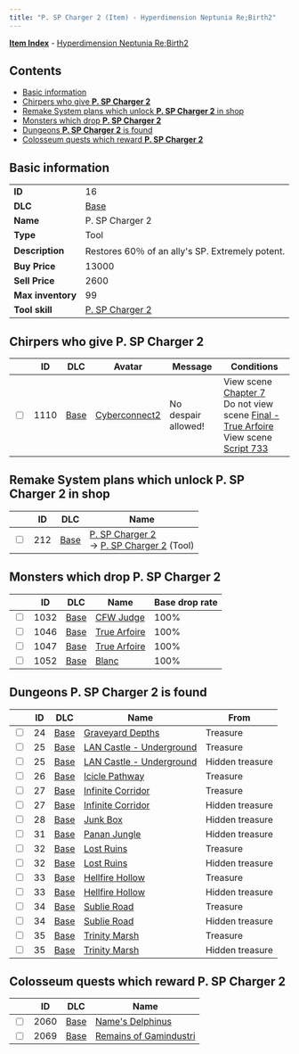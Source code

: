 ```yaml
---
title: "P. SP Charger 2 (Item) - Hyperdimension Neptunia Re;Birth2"
---
```


[**Item Index**](/neptunia/rb2/item/index.html) - [Hyperdimension Neptunia Re;Birth2](/neptunia/rb2)

## Contents

- [Basic information](#basic-information)
- [Chirpers who give **P. SP Charger 2**](#chirpers-who-give-p-sp-charger-2)
- [Remake System plans which unlock **P. SP Charger 2** in shop](#remake-system-plans-which-unlock-p-sp-charger-2-in-shop)
- [Monsters which drop **P. SP Charger 2**](#monsters-which-drop-p-sp-charger-2)
- [Dungeons **P. SP Charger 2** is found](#dungeons-p-sp-charger-2-is-found)
- [Colosseum quests which reward **P. SP Charger 2**](#colosseum-quests-which-reward-p-sp-charger-2)

## Basic information

|   |   |
| -- | -- |
| **ID** | 16 |
| **DLC** | [Base](/neptunia/rb2/dlc/0-base.html) |
| **Name** | P. SP Charger 2 |
| **Type** | Tool |
| **Description** | Restores 60％ of an ally's SP. Extremely potent. |
| **Buy Price** | 13000 |
| **Sell Price** | 2600 |
| **Max inventory** | 99 |
| **Tool skill** | [P. SP Charger 2](/neptunia/rb2/skill/0-10016-p-sp-charger-2.html) |

## Chirpers who give **P. SP Charger 2**

|    | ID | DLC | Avatar | Message | Conditions |
| -- | -- | --- | ------ | ------- | ---------- |
| <input type="checkbox" id="rb2-chirper-event-0-1110" class="trackbox" /> | 1110 | [Base](/neptunia/rb2/dlc/0-base.html) | [Cyberconnect2](/neptunia/rb2/avatar/0-57-cyberconnect2.html) | No despair allowed! | View scene [Chapter 7](/neptunia/rb2/scene/0-452-chapter-7.html)<br />Do not view scene [Final - True Arfoire](/neptunia/rb2/scene/0-470-final-true-arfoire.html)<br />View scene [Script 733](/neptunia/rb2/scene/0-733-script-733.html) |

## Remake System plans which unlock **P. SP Charger 2** in shop

|    | ID | DLC | Name |
| -- | -- | --- | ---- |
| <input type="checkbox" id="rb2-remake-0-212" class="trackbox" /> | 212 | [Base](/neptunia/rb2/dlc/0-base.html) | [P. SP Charger 2](/neptunia/rb2/remake/0-212-p-sp-charger-2.html)<br />→ [P. SP Charger 2](/neptunia/rb2/item/0-16-p-sp-charger-2.html) (Tool) |

## Monsters which drop **P. SP Charger 2**

|    | ID | DLC | Name | Base drop rate |
| -- | -- | --- | ---- | -------------- |
| <input type="checkbox" id="rb2-monster-0-1032" class="trackbox" /> | 1032 | [Base](/neptunia/rb2/dlc/0-base.html) | [CFW Judge](/neptunia/rb2/monster/0-1032-cfw-judge.html) | 100% |
| <input type="checkbox" id="rb2-monster-0-1046" class="trackbox" /> | 1046 | [Base](/neptunia/rb2/dlc/0-base.html) | [True Arfoire](/neptunia/rb2/monster/0-1046-true-arfoire.html) | 100% |
| <input type="checkbox" id="rb2-monster-0-1047" class="trackbox" /> | 1047 | [Base](/neptunia/rb2/dlc/0-base.html) | [True Arfoire](/neptunia/rb2/monster/0-1047-true-arfoire.html) | 100% |
| <input type="checkbox" id="rb2-monster-0-1052" class="trackbox" /> | 1052 | [Base](/neptunia/rb2/dlc/0-base.html) | [Blanc](/neptunia/rb2/monster/0-1052-blanc.html) | 100% |

## Dungeons **P. SP Charger 2** is found

|    | ID | DLC | Name | From |
| -- | -- | --- | ---- | ---- |
| <input type="checkbox" id="rb2-dungeon-0-24" class="trackbox" /> | 24 | [Base](/neptunia/rb2/dlc/0-base.html) | [Graveyard Depths](/neptunia/rb2/dungeon/0-24-graveyard-depths.html) | Treasure |
| <input type="checkbox" id="rb2-dungeon-0-25" class="trackbox" /> | 25 | [Base](/neptunia/rb2/dlc/0-base.html) | [LAN Castle - Underground](/neptunia/rb2/dungeon/0-25-lan-castle-underground.html) | Treasure |
| <input type="checkbox" id="rb2-dungeon-0-25" class="trackbox" /> | 25 | [Base](/neptunia/rb2/dlc/0-base.html) | [LAN Castle - Underground](/neptunia/rb2/dungeon/0-25-lan-castle-underground.html) | Hidden treasure |
| <input type="checkbox" id="rb2-dungeon-0-26" class="trackbox" /> | 26 | [Base](/neptunia/rb2/dlc/0-base.html) | [Icicle Pathway](/neptunia/rb2/dungeon/0-26-icicle-pathway.html) | Treasure |
| <input type="checkbox" id="rb2-dungeon-0-27" class="trackbox" /> | 27 | [Base](/neptunia/rb2/dlc/0-base.html) | [Infinite Corridor](/neptunia/rb2/dungeon/0-27-infinite-corridor.html) | Treasure |
| <input type="checkbox" id="rb2-dungeon-0-27" class="trackbox" /> | 27 | [Base](/neptunia/rb2/dlc/0-base.html) | [Infinite Corridor](/neptunia/rb2/dungeon/0-27-infinite-corridor.html) | Hidden treasure |
| <input type="checkbox" id="rb2-dungeon-0-28" class="trackbox" /> | 28 | [Base](/neptunia/rb2/dlc/0-base.html) | [Junk Box ](/neptunia/rb2/dungeon/0-28-junk-box.html) | Hidden treasure |
| <input type="checkbox" id="rb2-dungeon-0-31" class="trackbox" /> | 31 | [Base](/neptunia/rb2/dlc/0-base.html) | [Panan Jungle](/neptunia/rb2/dungeon/0-31-panan-jungle.html) | Hidden treasure |
| <input type="checkbox" id="rb2-dungeon-0-32" class="trackbox" /> | 32 | [Base](/neptunia/rb2/dlc/0-base.html) | [Lost Ruins](/neptunia/rb2/dungeon/0-32-lost-ruins.html) | Treasure |
| <input type="checkbox" id="rb2-dungeon-0-32" class="trackbox" /> | 32 | [Base](/neptunia/rb2/dlc/0-base.html) | [Lost Ruins](/neptunia/rb2/dungeon/0-32-lost-ruins.html) | Hidden treasure |
| <input type="checkbox" id="rb2-dungeon-0-33" class="trackbox" /> | 33 | [Base](/neptunia/rb2/dlc/0-base.html) | [Hellfire Hollow](/neptunia/rb2/dungeon/0-33-hellfire-hollow.html) | Treasure |
| <input type="checkbox" id="rb2-dungeon-0-33" class="trackbox" /> | 33 | [Base](/neptunia/rb2/dlc/0-base.html) | [Hellfire Hollow](/neptunia/rb2/dungeon/0-33-hellfire-hollow.html) | Hidden treasure |
| <input type="checkbox" id="rb2-dungeon-0-34" class="trackbox" /> | 34 | [Base](/neptunia/rb2/dlc/0-base.html) | [Sublie Road](/neptunia/rb2/dungeon/0-34-sublie-road.html) | Treasure |
| <input type="checkbox" id="rb2-dungeon-0-34" class="trackbox" /> | 34 | [Base](/neptunia/rb2/dlc/0-base.html) | [Sublie Road](/neptunia/rb2/dungeon/0-34-sublie-road.html) | Hidden treasure |
| <input type="checkbox" id="rb2-dungeon-0-35" class="trackbox" /> | 35 | [Base](/neptunia/rb2/dlc/0-base.html) | [Trinity Marsh](/neptunia/rb2/dungeon/0-35-trinity-marsh.html) | Treasure |
| <input type="checkbox" id="rb2-dungeon-0-35" class="trackbox" /> | 35 | [Base](/neptunia/rb2/dlc/0-base.html) | [Trinity Marsh](/neptunia/rb2/dungeon/0-35-trinity-marsh.html) | Hidden treasure |

## Colosseum quests which reward **P. SP Charger 2**

|    | ID | DLC | Name |
| -- | -- | --- | ---- |
| <input type="checkbox" id="rb2-colosseum-0-2060" class="trackbox" /> | 2060 | [Base](/neptunia/rb2/dlc/0-base.html) | [Name's Delphinus](/neptunia/rb2/colosseum/0-2060-names-delphinus.html) |
| <input type="checkbox" id="rb2-colosseum-0-2069" class="trackbox" /> | 2069 | [Base](/neptunia/rb2/dlc/0-base.html) | [Remains of Gamindustri](/neptunia/rb2/colosseum/0-2069-remains-of-gamindustri.html) |